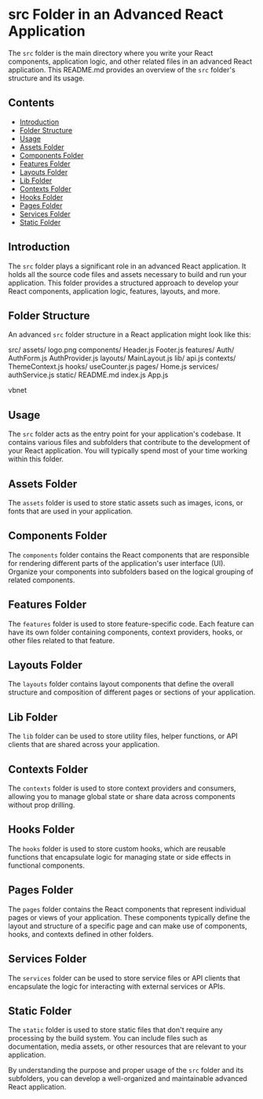 # src Folder in an Advanced React Application

The `src` folder is the main directory where you write your React components, application logic, and other related files in an advanced React application. This README.md provides an overview of the `src` folder's structure and its usage.

## Contents

- [Introduction](#introduction)
- [Folder Structure](#folder-structure)
- [Usage](#usage)
- [Assets Folder](#assets-folder)
- [Components Folder](#components-folder)
- [Features Folder](#features-folder)
- [Layouts Folder](#layouts-folder)
- [Lib Folder](#lib-folder)
- [Contexts Folder](#contexts-folder)
- [Hooks Folder](#hooks-folder)
- [Pages Folder](#pages-folder)
- [Services Folder](#services-folder)
- [Static Folder](#static-folder)

## Introduction

The `src` folder plays a significant role in an advanced React application. It holds all the source code files and assets necessary to build and run your application. This folder provides a structured approach to develop your React components, application logic, features, layouts, and more.

## Folder Structure

An advanced `src` folder structure in a React application might look like this:

src/
assets/
logo.png
components/
Header.js
Footer.js
features/
Auth/
AuthForm.js
AuthProvider.js
layouts/
MainLayout.js
lib/
api.js
contexts/
ThemeContext.js
hooks/
useCounter.js
pages/
Home.js
services/
authService.js
static/
README.md
index.js
App.js

vbnet


## Usage

The `src` folder acts as the entry point for your application's codebase. It contains various files and subfolders that contribute to the development of your React application. You will typically spend most of your time working within this folder.

## Assets Folder

The `assets` folder is used to store static assets such as images, icons, or fonts that are used in your application.

## Components Folder

The `components` folder contains the React components that are responsible for rendering different parts of the application's user interface (UI). Organize your components into subfolders based on the logical grouping of related components.

## Features Folder

The `features` folder is used to store feature-specific code. Each feature can have its own folder containing components, context providers, hooks, or other files related to that feature.

## Layouts Folder

The `layouts` folder contains layout components that define the overall structure and composition of different pages or sections of your application.

## Lib Folder

The `lib` folder can be used to store utility files, helper functions, or API clients that are shared across your application.

## Contexts Folder

The `contexts` folder is used to store context providers and consumers, allowing you to manage global state or share data across components without prop drilling.

## Hooks Folder

The `hooks` folder is used to store custom hooks, which are reusable functions that encapsulate logic for managing state or side effects in functional components.

## Pages Folder

The `pages` folder contains the React components that represent individual pages or views of your application. These components typically define the layout and structure of a specific page and can make use of components, hooks, and contexts defined in other folders.

## Services Folder

The `services` folder can be used to store service files or API clients that encapsulate the logic for interacting with external services or APIs.

## Static Folder

The `static` folder is used to store static files that don't require any processing by the build system. You can include files such as documentation, media assets, or other resources that are relevant to your application.

By understanding the purpose and proper usage of the `src` folder and its subfolders, you can develop a well-organized and maintainable advanced React application.

